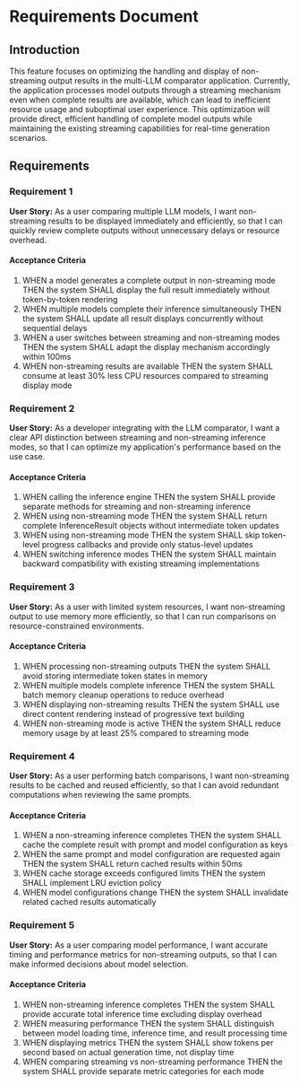 # Requirements Document

## Introduction

This feature focuses on optimizing the handling and display of non-streaming output results in the multi-LLM comparator application. Currently, the application processes model outputs through a streaming mechanism even when complete results are available, which can lead to inefficient resource usage and suboptimal user experience. This optimization will provide direct, efficient handling of complete model outputs while maintaining the existing streaming capabilities for real-time generation scenarios.

## Requirements

### Requirement 1

**User Story:** As a user comparing multiple LLM models, I want non-streaming results to be displayed immediately and efficiently, so that I can quickly review complete outputs without unnecessary delays or resource overhead.

#### Acceptance Criteria

1. WHEN a model generates a complete output in non-streaming mode THEN the system SHALL display the full result immediately without token-by-token rendering
2. WHEN multiple models complete their inference simultaneously THEN the system SHALL update all result displays concurrently without sequential delays
3. WHEN a user switches between streaming and non-streaming modes THEN the system SHALL adapt the display mechanism accordingly within 100ms
4. WHEN non-streaming results are available THEN the system SHALL consume at least 30% less CPU resources compared to streaming display mode

### Requirement 2

**User Story:** As a developer integrating with the LLM comparator, I want a clear API distinction between streaming and non-streaming inference modes, so that I can optimize my application's performance based on the use case.

#### Acceptance Criteria

1. WHEN calling the inference engine THEN the system SHALL provide separate methods for streaming and non-streaming inference
2. WHEN using non-streaming mode THEN the system SHALL return complete InferenceResult objects without intermediate token updates
3. WHEN using non-streaming mode THEN the system SHALL skip token-level progress callbacks and provide only status-level updates
4. WHEN switching inference modes THEN the system SHALL maintain backward compatibility with existing streaming implementations

### Requirement 3

**User Story:** As a user with limited system resources, I want non-streaming output to use memory more efficiently, so that I can run comparisons on resource-constrained environments.

#### Acceptance Criteria

1. WHEN processing non-streaming outputs THEN the system SHALL avoid storing intermediate token states in memory
2. WHEN multiple models complete inference THEN the system SHALL batch memory cleanup operations to reduce overhead
3. WHEN displaying non-streaming results THEN the system SHALL use direct content rendering instead of progressive text building
4. WHEN non-streaming mode is active THEN the system SHALL reduce memory usage by at least 25% compared to streaming mode

### Requirement 4

**User Story:** As a user performing batch comparisons, I want non-streaming results to be cached and reused efficiently, so that I can avoid redundant computations when reviewing the same prompts.

#### Acceptance Criteria

1. WHEN a non-streaming inference completes THEN the system SHALL cache the complete result with prompt and model configuration as keys
2. WHEN the same prompt and model configuration are requested again THEN the system SHALL return cached results within 50ms
3. WHEN cache storage exceeds configured limits THEN the system SHALL implement LRU eviction policy
4. WHEN model configurations change THEN the system SHALL invalidate related cached results automatically

### Requirement 5

**User Story:** As a user comparing model performance, I want accurate timing and performance metrics for non-streaming outputs, so that I can make informed decisions about model selection.

#### Acceptance Criteria

1. WHEN non-streaming inference completes THEN the system SHALL provide accurate total inference time excluding display overhead
2. WHEN measuring performance THEN the system SHALL distinguish between model loading time, inference time, and result processing time
3. WHEN displaying metrics THEN the system SHALL show tokens per second based on actual generation time, not display time
4. WHEN comparing streaming vs non-streaming performance THEN the system SHALL provide separate metric categories for each mode